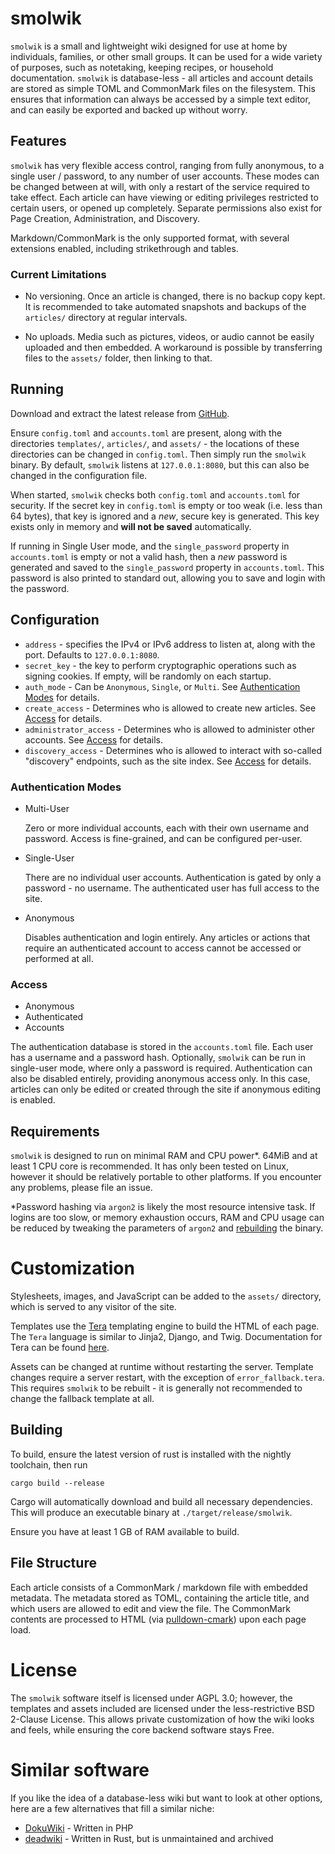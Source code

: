 # smolwik
`smolwik` is a small and lightweight wiki designed for use at home by individuals, families, or other small groups. It can
be used for a wide variety of purposes, such as notetaking, keeping recipes, or household documentation. `smolwik` is
database-less - all articles and account details are stored as simple TOML and CommonMark files on the filesystem. This
ensures that information can always be accessed by a simple text editor, and can easily be exported and backed up
without worry.

## Features

`smolwik` has very flexible access control, ranging from fully anonymous, to a single user / password, to any number of
user accounts. These modes can be changed between at will, with only a restart of the service required to take effect.
Each article can have viewing or editing privileges restricted to certain users, or opened up completely. Separate
permissions also exist for Page Creation, Administration, and Discovery.

Markdown/CommonMark is the only supported format, with several extensions enabled, including strikethrough and tables.

### Current Limitations
- No versioning. Once an article is changed, there is no backup copy kept. It is recommended to take
automated snapshots and backups of the `articles/` directory at regular intervals.

- No uploads. Media such as pictures, videos, or audio cannot be easily uploaded and then embedded. A workaround is
possible by transferring files to the `assets/` folder, then linking to that.

## Running
Download and extract the latest release from [GitHub](https://github.com/ociaw/smolwik/releases).

Ensure `config.toml` and `accounts.toml` are present, along with the directories `templates/`, `articles/`, and
`assets/` - the locations of these directories can be changed in `config.toml`. Then simply run the `smolwik` binary. By
default, `smolwik` listens at `127.0.0.1:8080`, but this can also be changed in the configuration file.

When started, `smolwik` checks both `config.toml` and `accounts.toml` for security. If the secret key in `config.toml` is
empty or too weak (i.e. less than 64 bytes), that key is ignored and a *new*, secure key is generated. This key exists
only in memory and **will not be saved** automatically.

If running in Single User mode, and the `single_password` property in `accounts.toml` is empty or not a valid hash, then
a *new* password is generated and saved to the `single_password` property in `accounts.toml`. This password is also
printed to standard out, allowing you to save and login with the password.

## Configuration
- `address` - specifies the IPv4 or IPv6 address to listen at, along with the port. Defaults to `127.0.0.1:8080`.
- `secret_key` - the key to perform cryptographic operations such as signing cookies. If empty, will be randomly
on each startup.
- `auth_mode` - Can be `Anonymous`, `Single`, or `Multi`. See [Authentication Modes](#authentication-modes) for details.
- `create_access` - Determines who is allowed to create new articles. See [Access](#access) for details.
- `administrator_access` - Determines who is allowed to administer other accounts. See [Access](#access) for details.
- `discovery_access` - Determines who is allowed to interact with so-called "discovery" endpoints, such as the site
index. See [Access](#access) for details.

### Authentication Modes
- Multi-User

  Zero or more individual accounts, each with their own username and password. Access is fine-grained, and can be
configured per-user.

- Single-User

  There are no individual user accounts. Authentication is gated by only a password - no username. The authenticated
user has full access to the site.

- Anonymous

  Disables authentication and login entirely. Any articles or actions that require an authenticated account to access 
cannot be accessed or performed at all.

### Access
- Anonymous
- Authenticated
- Accounts

The authentication database is stored in the `accounts.toml` file. Each user has a username and a password hash. Optionally, `smolwik`
can be run in single-user mode, where only a password is required. Authentication can also be disabled entirely,
providing anonymous access only. In this case, articles can only be edited or created through the site if anonymous editing
is enabled.

## Requirements
`smolwik` is designed to run on minimal RAM and CPU power\*. 64MiB and at least 1 CPU core is recommended. It has only
been tested on Linux, however it should be relatively portable to other platforms. If you encounter any problems, please
file an issue.

\*Password hashing via `argon2` is likely the most resource intensive task. If logins are too slow, or memory exhaustion
occurs, RAM and CPU usage can be reduced by tweaking the parameters of `argon2` and [rebuilding](#building) the binary.

# Customization
Stylesheets, images, and JavaScript can be added to the `assets/` directory, which is served to any visitor of the site.

Templates use the [Tera](https://github.com/Keats/tera) templating engine to build the HTML of each page. The `Tera`
language is similar to Jinja2, Django, and Twig. Documentation for Tera can be found [here](https://keats.github.io/tera/).

Assets can be changed at runtime without restarting the server. Template changes require a server restart, with the
exception of `error_fallback.tera`. This requires `smolwik` to be rebuilt - it is generally not recommended to change
the fallback template at all.

## Building
To build, ensure the latest version of rust is installed with the nightly toolchain, then run
```shell
cargo build --release
```
Cargo will automatically download and build all necessary dependencies. This will produce an executable binary at
`./target/release/smolwik`.

Ensure you have at least 1 GB of RAM available to build.

## File Structure
Each article consists of a CommonMark / markdown file with embedded metadata. The metadata stored as TOML, containing
the article title, and which users are allowed to edit and view the file. The CommonMark contents are processed to HTML
(via [pulldown-cmark](https://pulldown-cmark.github.io/pulldown-cmark/cheat-sheet.html)) upon each page load.

# License
The `smolwik` software itself is licensed under AGPL 3.0; however, the templates and assets included are licensed under
the less-restrictive BSD 2-Clause License. This allows private customization of how the wiki looks and feels, while
ensuring the core backend software stays Free.

# Similar software
If you like the idea of a database-less wiki but want to look at other options, here are a few alternatives that fill a
similar niche:
- [DokuWiki](https://www.dokuwiki.org/dokuwiki) - Written in PHP
- [deadwiki](https://crates.io/crates/deadwiki) - Written in Rust, but is unmaintained and archived
